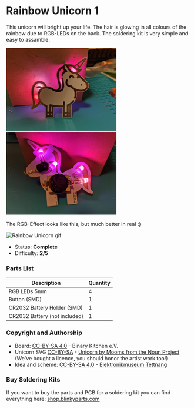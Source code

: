 # Rainbow Unicorn 1

This unicorn will bright up your life. The hair is glowing in all colours of the rainbow due to RGB-LEDs on the back. The soldering kit is very simple and easy to assamble.

<img src="manual/images/rgb-unicorn_front.jpg" width=300px alt="Rainbow Unicorn"> <img src="manual/images/rgb-unicorn_back.jpg" width=300px alt="Rainbow Unicorn">

The RGB-Effect looks like this, but much better in real :)

<img src="manual/images/rgb-unicorn.gif" width=480px alt="Rainbow Unicorn gif">

- Status: **Complete**
- Difficulty: **2/5**

### Parts List

| Description                   | Quantity |
|-------------------------------|----------|
| RGB LEDs 5mm                  |     4    |
| Button (SMD)                  |     1    |
| CR2032 Battery Holder (SMD)   |     1    |
| CR2032 Battery (not included) |     1    |

### Copyright and Authorship

- Board: [CC-BY-SA 4.0](https://creativecommons.org/licenses/by-sa/4.0/) - Binary Kitchen e.V.
- Unicorn SVG [CC-BY-SA](https://creativecommons.org/licenses/by-sa/4.0/) - [Unicorn by Mooms from the Noun Project](https://thenounproject.com/term/unicorn/2061795/) (We've bought a licence, you should honor the artist work too!)
- Idea and scheme: [CC-BY-SA 4.0](https://creativecommons.org/licenses/by-sa/4.0/) - [Elektronikmuseum Tettnang](http://www.emuseum-tettnang.de/)

### Buy Soldering Kits
If you want to buy the parts and PCB for a soldering kit you can find everything here: [shop.blinkyparts.com](https://shop.blinkyparts.com/de/Regenbogen-Einhorn-Einfacher-Bausatz-fuer-einen-tollen-Anstecker/blink232242)
